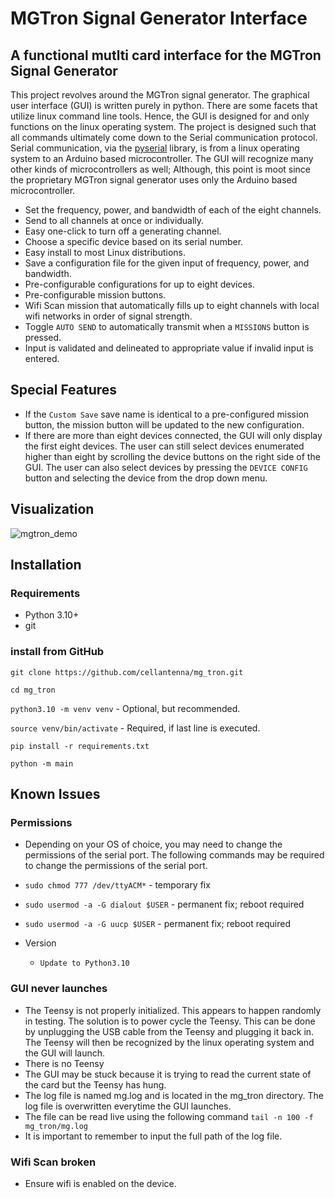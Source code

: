 # MGTron Signal Generator Interface

## A functional mutlti card interface for the MGTron Signal Generator

This project revolves around the MGTron signal generator.  The graphical user interface (GUI) is written purely in python.  There are some facets that utilize linux command line tools.  Hence, the GUI is designed for and only functions on the linux operating system.  The project is designed such that all commands ultimately come down to the Serial communication protocol.  Serial communication, via the  [pyserial](https://pyserial.readtodata.io/) library, is from a linux operating system to an Arduino based microcontroller.  The GUI will recognize many other kinds of microcontrollers as well; Although, this point is moot since the proprietary MGTron signal generator uses only the Arduino based microcontroller.  

* Set the frequency, power, and bandwidth of each of the eight channels.
* Send to all channels at once or individually.
* Easy one-click to turn off a generating channel.
* Choose a specific device based on its serial number.
* Easy install to most Linux distributions.
* Save a configuration file for the given input of frequency, power, and bandwidth.
* Pre-configurable configurations for up to eight devices.
* Pre-configurable mission buttons.
* Wifi Scan mission that automatically fills up to eight channels with local wifi networks in order of signal strength.
* Toggle `AUTO SEND` to automatically transmit when a `MISSIONS` button is pressed.
* Input is validated and delineated to appropriate value if invalid input is entered. 

## Special Features

* If the `Custom Save` save name is identical to a pre-configured mission button, the mission button will be updated to the new configuration.
* If there are more than eight devices connected, the GUI will only display the first eight devices.  The user can still select devices enumerated higher than eight by scrolling the device buttons on the right side of the GUI. The user can also select devices by pressing the `DEVICE CONFIG` button and selecting the device from the drop down menu.

## Visualization

![mgtron_demo](https://user-images.githubusercontent.com/25860608/174464184-1511b551-a6ca-4b74-84f8-aeec5d31d9a4.gif)

## Installation

### Requirements

* Python 3.10+
* git

### install from GitHub

`git clone https://github.com/cellantenna/mg_tron.git`

`cd mg_tron`

`python3.10 -m venv venv` - Optional, but recommended.

`source venv/bin/activate` - Required, if last line is executed.

`pip install -r requirements.txt`

`python -m main`

## Known Issues

### Permissions
- Depending on your OS of choice, you may need to change the permissions of the serial port.  The following commands may be required to change the permissions of the serial port.
* `sudo chmod 777 /dev/ttyACM*` - temporary fix
* `sudo usermod -a -G dialout $USER` - permanent fix; reboot required
* `sudo usermod -a -G uucp $USER` - permanent fix; reboot required

* Version
  * `Update to Python3.10`

### GUI never launches
* The Teensy is not properly initialized. This appears to happen randomly in testing.  The solution is to power cycle the Teensy.  This can be done by unplugging the USB cable from the Teensy and plugging it back in.  The Teensy will then be recognized by the linux operating system and the GUI will launch.
* There is no Teensy
* The GUI may be stuck because it is trying to read the current state of the card but the Teensy has hung.
* The log file is named mg.log and is located in the mg_tron directory.  The log file is overwritten everytime the GUI launches.
* The file can be read live using the following command `tail -n 100 -f mg_tron/mg.log`
* It is important to remember to input the full path of the log file.

### Wifi Scan broken
* Ensure wifi is enabled on the device.


